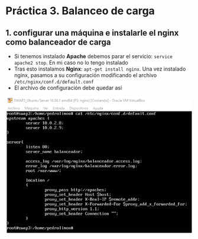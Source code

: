 
# Práctica 3. Balanceo de carga

## 1. configurar una máquina e instalarle el nginx como balanceador de carga

- Si tenemos instalado **Apache** debemos parar el servicio: `service apache2 stop`. En mi caso no lo tengo instalado
- Tras esto instalamos **Nginx**: `apt-get install nginx`. Una vez instalado nginx, pasamos a su configuración modificando el archivo `/etc/nginx/conf.d/default.conf`
- El archivo de configuración debe quedar así

![img](https://github.com/pedrolimon/SWAP1617/blob/master/Practica3/confNginxRoundRobin.png)
